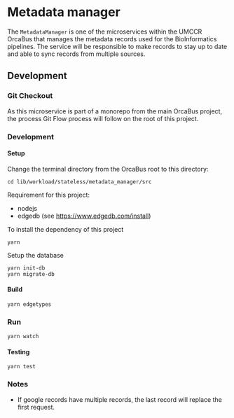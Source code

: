 # Metadata manager

The `MetadataManager` is one of the microservices within the UMCCR OrcaBus that manages the metadata records used for the
BioInformatics pipelines. The service will be responsible to make records to stay up to date and able to sync records
from multiple sources.

## Development

### Git Checkout
As this microservice is part of a monorepo from the main OrcaBus project, the process Git Flow process
will follow on the root of this project.

### Development

#### Setup

Change the terminal directory from the OrcaBus root to this directory:

```
cd lib/workload/stateless/metadata_manager/src
```

Requirement for this project:
  - nodejs
  - edgedb (see <https://www.edgedb.com/install>)

To install the dependency of this project
```
yarn
```

Setup the database
```
yarn init-db
yarn migrate-db
```

#### Build
```yarn edgetypes```


### Run
```yarn watch```

#### Testing
```yarn test```

### Notes
- If google records have multiple records, the last record will replace the first request.